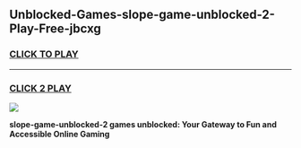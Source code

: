 
## Unblocked-Games-slope-game-unblocked-2-Play-Free-jbcxg
<h3>
<a href="https://premium76.site?title=slope-game-unblocked-2&ref=17A">CLICK TO PLAY</a></h3>
<hr>

<h3>
<a href="https://premium76.site?title=slope-game-unblocked-2&ref=17A">CLICK 2 PLAY</a>
  
</h3>

<a href="https://premium76.site?title=slope-game-unblocked-2&ref=17A"><img src="https://clearcache.store/games.png"></a>


**slope-game-unblocked-2 games unblocked: Your Gateway to Fun and Accessible Online Gaming**
